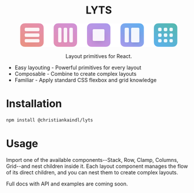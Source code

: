 <div align='center'>
  <h1>LYTS</h1>
  <img src='./src/component-icons.png' alt='Abstract illustrations depicting the available layout components' />
  <p>Layout primitives for React.</p>
</div>

- Easy layouting - Powerful primitives for every layout
- Composable - Combine to create complex layouts
- Familiar - Apply standard CSS flexbox and grid knowledge

# Installation

```sh
npm install @christiankaindl/lyts
```

# Usage

Import one of the available components--Stack, Row, Clamp, Columns, Grid--and nest children inside it. Each layout component manages the flow of its direct children, and you can nest them to create complex layouts.

Full docs with API and examples are coming soon.
